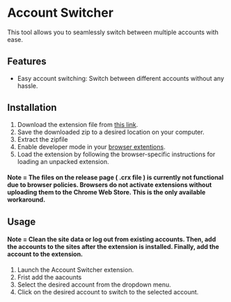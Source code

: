 #  Account Switcher

This tool allows you to seamlessly switch between multiple accounts with ease.

## Features

- Easy account switching: Switch between different accounts without any hassle.

## Installation

1. Download the extension file from [this link](https://github.com/SahiDemon/Account-switcher/archive/refs/heads/main.zip).
2. Save the downloaded zip to a desired location on your computer.
3. Extract the zipfile
5. Enable developer mode in your [browser extentions](chrome://extensions/). 
6. Load the extension by following the browser-specific instructions for loading an unpacked extension.

#### Note = The files on the release page ( .crx file ) is currently not functional due to browser policies. Browsers do not activate extensions without uploading them to the Chrome Web Store. This is the only available workaround.

## Usage

#### Note = Clean the site data or log out from existing accounts. Then, add the accounts to the sites after the extension is installed. Finally, add the account to the extension.

1. Launch the Account Switcher extension.
2. Frist add the aacounts
3. Select the desired account from the dropdown menu.
4. Click on the desired account to switch to the selected account.


